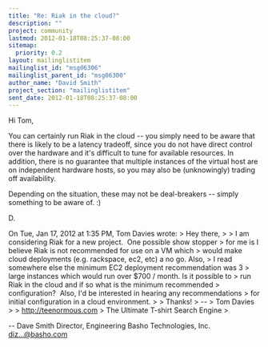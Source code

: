 ```yaml
---
title: "Re: Riak in the cloud?"
description: ""
project: community
lastmod: 2012-01-18T08:25:37-08:00
sitemap:
  priority: 0.2
layout: mailinglistitem
mailinglist_id: "msg06306"
mailinglist_parent_id: "msg06300"
author_name: "David Smith"
project_section: "mailinglistitem"
sent_date: 2012-01-18T08:25:37-08:00
---
```



Hi Tom,

You can certainly run Riak in the cloud -- you simply need to be aware
that there is likely to be a latency tradeoff, since you do not have
direct control over the hardware and it's difficult to tune for
available resources. In addition, there is no guarantee that multiple
instances of the virtual host are on independent hardware hosts, so
you may also be (unknowingly) trading off availability.

Depending on the situation, these may not be deal-breakers -- simply
something to be aware of. :)

D.

On Tue, Jan 17, 2012 at 1:35 PM, Tom Davies  wrote:
&gt; Hey there,
&gt;
&gt; I am considering Riak for a new project.  One possible show stopper
&gt; for me is I believe Riak is not recommended for use on a VM which
&gt; would make cloud deployments (e.g. rackspace, ec2, etc) a no go. Also,
&gt; I read somewhere else the minimum EC2 deployment recommendation was 3
&gt; large instances which would run over $700 / month. Is it possible to
&gt; run Riak in the cloud and if so what is the minimum recommended
&gt; configuration?  Also, I'd be interested in hearing any recommendations
&gt; for initial configuration in a cloud environment.
&gt;
&gt; Thanks!
&gt; --
&gt; Tom Davies
&gt;
&gt; http://teenormous.com
&gt; The Ultimate T-shirt Search Engine
&gt;

-- 
Dave Smith
Director, Engineering
Basho Technologies, Inc.
diz...@basho.com


